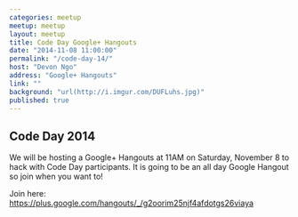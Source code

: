```yaml
---
categories: meetup
meetup: meetup
layout: meetup
title: Code Day Google+ Hangouts
date: "2014-11-08 11:00:00"
permalink: "/code-day-14/"
host: "Devon Ngo"
address: "Google+ Hangouts"
link: ""
background: "url(http://i.imgur.com/DUFLuhs.jpg)"
published: true
---
```


## Code Day 2014
We will be hosting a Google+ Hangouts at 11AM on Saturday, November 8 to hack with Code Day participants. It is going to be an all day Google Hangout so join when you want to!

Join here: <a href="https://plus.google.com/hangouts/_/g2oorim25njf4afdotgs26viaya">https://plus.google.com/hangouts/_/g2oorim25njf4afdotgs26viaya</a>
